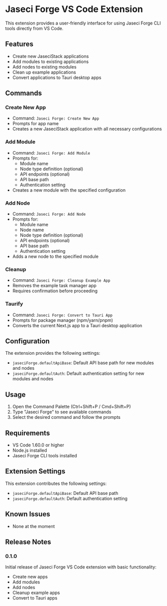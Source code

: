 # Jaseci Forge VS Code Extension

This extension provides a user-friendly interface for using Jaseci Forge CLI tools directly from VS Code.

## Features

- Create new JaseciStack applications
- Add modules to existing applications
- Add nodes to existing modules
- Clean up example applications
- Convert applications to Tauri desktop apps

## Commands

### Create New App
- Command: `Jaseci Forge: Create New App`
- Prompts for app name
- Creates a new JaseciStack application with all necessary configurations

### Add Module
- Command: `Jaseci Forge: Add Module`
- Prompts for:
  - Module name
  - Node type definition (optional)
  - API endpoints (optional)
  - API base path
  - Authentication setting
- Creates a new module with the specified configuration

### Add Node
- Command: `Jaseci Forge: Add Node`
- Prompts for:
  - Module name
  - Node name
  - Node type definition (optional)
  - API endpoints (optional)
  - API base path
  - Authentication setting
- Adds a new node to the specified module

### Cleanup
- Command: `Jaseci Forge: Cleanup Example App`
- Removes the example task manager app
- Requires confirmation before proceeding

### Taurify
- Command: `Jaseci Forge: Convert to Tauri App`
- Prompts for package manager (npm/yarn/pnpm)
- Converts the current Next.js app to a Tauri desktop application

## Configuration

The extension provides the following settings:

- `jaseciForge.defaultApiBase`: Default API base path for new modules and nodes
- `jaseciForge.defaultAuth`: Default authentication setting for new modules and nodes

## Usage

1. Open the Command Palette (Ctrl+Shift+P / Cmd+Shift+P)
2. Type "Jaseci Forge" to see available commands
3. Select the desired command and follow the prompts

## Requirements

- VS Code 1.60.0 or higher
- Node.js installed
- Jaseci Forge CLI tools installed

## Extension Settings

This extension contributes the following settings:

* `jaseciForge.defaultApiBase`: Default API base path
* `jaseciForge.defaultAuth`: Default authentication setting

## Known Issues

- None at the moment

## Release Notes

### 0.1.0

Initial release of Jaseci Forge VS Code extension with basic functionality:
- Create new apps
- Add modules
- Add nodes
- Cleanup example apps
- Convert to Tauri apps 